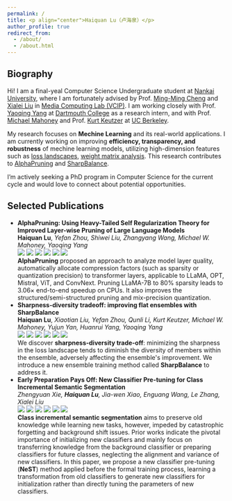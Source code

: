 ```yaml
---
permalink: /
title: <p align="center">Haiquan Lu（卢海泉）</p>
author_profile: true
redirect_from: 
  - /about/
  - /about.html
---
```

  
Biography
------
Hi! I am a final-yeal Computer Science Undergraduate student at [Nankai University](https://www.nankai.edu.cn/main.htm), where I am fortunately advised by Prof. [Ming-Ming Cheng](https://mmcheng.net/cmm/comment-page-1/) and [Xialei Liu](https://mmcheng.net/xliu/) in [Media Computing Lab (VCIP)](https://mmcheng.net). I am working closely with Prof. [Yaoqing Yang](https://sites.google.com/site/yangyaoqingcmu/) at [Dartmouth College](https://home.dartmouth.edu) as a research intern, and with Prof. [Michael Mahoney](https://nicholas.carlini.com) and Prof. [Kurt Keutzer](https://people.eecs.berkeley.edu/~keutzer/) at [UC Berkeley](https://www.berkeley.edu).

My research focuses on **Mechine Learning** and its real-world applications. I am currently working on improving **efficiency, transparency, and robustness** of mechine learning models, utilizing high-dimension features such as [loss landscapes](https://sites.google.com/view/hidimlearning23/home?authuser=0), [weight matrix analysis](https://sites.google.com/view/heavy-tails-ml-2023). This research contributes to [AlphaPruning](https://arxiv.org/pdf/2410.10912) and [SharpBalance](https://arxiv.org/pdf/2407.12996).

I’m actively seeking a PhD program in Computer Science for the current cycle and would love to connect about potential opportunities.


Selected Publications
------
+ **AlphaPruning: Using Heavy-Tailed Self Regularization Theory for Improved Layer-wise Pruning of Large Language Models** <br/>  **Haiquan Lu**, *Yefan Zhou, Shiwei Liu, Zhangyang Wang, Michael W. Mahoney, Yaoqing Yang* <br/> [![](https://img.shields.io/badge/NeurIPS-2024-e1dd72)](https://openreview.net/forum?id=fHq4x2YXVv&referrer=%5BAuthor%20Console%5D(%2Fgroup%3Fid%3DNeurIPS.cc%2F2024%2FConference%2FAuthors%23your-submissions)) [![](https://img.shields.io/badge/Paper-a9cce3)](https://www.arxiv.org/pdf/2410.10912) [![](https://img.shields.io/badge/Website-bf2c34)](https://neurips.cc/virtual/2024/poster/94217) [![](https://img.shields.io/badge/Poster-f47a60)](https://neurips.cc/media/PosterPDFs/NeurIPS%202024/94217.png?t=1733538065.8645315) [![](https://img.shields.io/badge/Slides-097770)](https://docs.google.com/presentation/d/1LZlIC7l2Ysod0SVQb9xi0PU0FZC23sBQBzULLXIFo7U/edit?usp=sharing) [![](https://img.shields.io/badge/Code-4d5198)](https://github.com/haiquanlu/AlphaPruning) <br/> **AlphaPruning** proposed an approach to analyze model layer quality, automatically allocate compression factors (such as sparsity or quantization precision) to transformer layers, applicable to LLaMA, OPT, Mistral, ViT, and ConvNext. Pruning LLaMA-7B to 80% sparsity leads to 3.06× end-to-end speedup on CPUs. It
also improves the structured/semi-structured pruning and mix-precision quantization.
+ **Sharpness-diversity tradeoff: improving flat ensembles with SharpBalance** <br/> **Haiquan Lu**, *Xiaotian Liu, Yefan Zhou, Qunli Li, Kurt Keutzer, Michael W. Mahoney, Yujun Yan, Huanrui Yang, Yaoqing Yang* <br/> [![](https://img.shields.io/badge/NeurIPS-2024-e1dd72)](https://openreview.net/forum?id=wJaCsnT9UE&referrer=%5BAuthor%20Console%5D(%2Fgroup%3Fid%3DNeurIPS.cc%2F2024%2FConference%2FAuthors%23your-submissions)) [![](https://img.shields.io/badge/Paper-a9cce3)](https://arxiv.org/pdf/2407.12996) [![](https://img.shields.io/badge/Website-bf2c34)](https://neurips.cc/virtual/2024/poster/93160) [![](https://img.shields.io/badge/Poster-f47a60)](https://neurips.cc/media/PosterPDFs/NeurIPS%202024/93160.png?t=1733545349.459817) [![](https://img.shields.io/badge/Slides-097770)](https://docs.google.com/presentation/d/1o2clZCjMDsPlr3bIy14wSojsx0lMR71OpLNk5yhWIc8/edit?usp=sharing) [![](https://img.shields.io/badge/Code-4d5198)](https://github.com/haiquanlu/SharpBalance) <br/> We discover **sharpness-diversity trade-off**: minimizing the sharpness in the loss landscape tends to diminish the diversity of members within the ensemble, adversely affecting the ensemble's improvement. We introduce a new ensemble training method called **SharpBalance** to address it.
+ **Early Preparation Pays Off: New Classifier Pre-tuning for Class Incremental Semantic Segmentation** <br/> *Zhengyuan Xie, **Haiquan Lu**, Jia-wen Xiao, Enguang Wang, Le Zhang, Xialei Liu* <br/> [![](https://img.shields.io/badge/ECCV-2024-e1dd72)](https://www.ecva.net/papers/eccv_2024/papers_ECCV/papers/03745.pdf) [![](https://img.shields.io/badge/Paper-a9cce3)](https://arxiv.org/pdf/2407.14142) [![](https://img.shields.io/badge/Website-bf2c34)](https://eccv.ecva.net/virtual/2024/poster/414) [![](https://img.shields.io/badge/Poster-f47a60)](https://neurips.cc/media/PosterPDFs/NeurIPS%202024/93160.png?t=1733545349.459817) [![](https://img.shields.io/badge/Vedio-097770)](https://youtu.be/-KH5ZiOyKrI) [![](https://img.shields.io/badge/Code-4d5198)](https://github.com/zhengyuan-xie/ECCV24_NeST) <br/> **Class incremental semantic segmentation** aims to preserve old knowledge while learning new tasks, however, impeded by catastrophic forgetting and background shift issues. Prior works indicate the pivotal importance of initializing new classifiers and mainly focus on transferring knowledge from the background classifier or preparing classifiers for future classes, neglecting the alignment and variance of new classifiers. In this paper, we propose a new classifier pre-tuning (**NeST**) method applied before the formal training process, learning a transformation from old classifiers to generate new classifiers for initialization rather than directly tuning the parameters of new classifiers.

<div style="height: 300px;"></div>

<script type="text/javascript" id="clstr_globe" src="//clustrmaps.com/globe.js?d=RDdNMEkPYOvHnn4Mr-0kAnakB8Z_o6113sJcvEWqA_4"></script>
